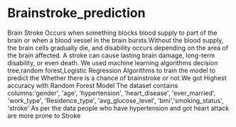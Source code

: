 # Brainstroke_prediction
 Brain Stroke Occurs when something blocks blood supply to part of the brain or when a blood vessel in the brain bursts.Without the blood supply, the brain cells gradually die, and disability occurs depending on the area of the brain affected. A  stroke can cause lasting brain damage, long-term disability, or even death.
 We used machine learning algorithms decision tree,random forest,Logistic Regression  Algorithms to train the model to predict the Whether there is a chance of  brainstroke or not.We got Highest accuracy with Random Forest Model
The dataset contains columns:'gender', 'age', 'hypertension', 'heart_disease', 'ever_married', 'work_type', 'Residence_type', 'avg_glucose_level', 'bmi','smoking_status', 'stroke'
As per the data people who have hypertension and got heart attack are more prone to Stroke
